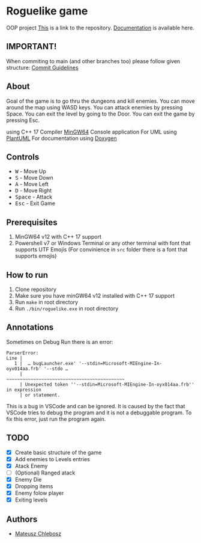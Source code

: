 # Roguelike game
OOP project
[This](https://github.com/mchlebosz/ConsoleRoguelike) is a link to the repository.
[Documentation](https://mchlebosz.github.io/ConsoleRoguelike/) is available here.

## IMPORTANT!
When commiting to main (and other branches too) please follow given structure:
[Commit Guidelines](https://github.com/angular/angular.js/blob/master/DEVELOPERS.md#-git-commit-guidelines)

## About
Goal of the game is to go thru the dungeons and kill enemies. You can move around the map using WASD keys. You can attack enemies by pressing Space. You can exit the level by going to the Door. You can exit the game by pressing Esc.

using C++ 17
Compiler [MinGW64](https://winlibs.com/#download-release)
Console application
For UML using [PlantUML](https://plantuml.com/)
For documentation using [Doxygen](https://www.doxygen.nl/index.html)

## Controls
- <kbd>W</kbd>  - Move Up
- <kbd>S</kbd>  - Move Down
- <kbd>A</kbd>  - Move Left
- <kbd>D</kbd>  - Move Right
- <kbd>Space</kbd>  - Attack
- <kbd>Esc</kbd>  - Exit Game


## Prerequisites
1. MinGW64 v12 with C++ 17 support
2. Powershell v7 or Windows Terminal or any other terminal with font that supports UTF Emojis (For convinience in `src` folder there is a font that supports emojis)

## How to run
1. Clone repository
2. Make sure you have minGW64 v12 installed with C++ 17 support
3. Run `make` in root directory
4. Run `./bin/roguelike.exe` in root directory


## Annotations
Sometimes on Debug Run there is an error:
```
ParserError:
Line |
   1 |  … bugLauncher.exe' '--stdin=Microsoft-MIEngine-In-oyx014aa.frb' '--stdo …
     |                     ~~~~~~~~~~~~~~~~~~~~~~~~~~~~~~~~~~~~~~~~~~~~
     | Unexpected token ''--stdin=Microsoft-MIEngine-In-oyx014aa.frb'' in expression
     | or statement.
```
This is a bug in VSCode and can be ignored. It is caused by the fact that VSCode tries to debug the program and it is not a debuggable program. To fix this error, just run the program again.



## TODO
- [x] Create basic structure of the game
- [x] Add enemies to Levels entries
- [x] Atack Enemy
- [ ] (Optional) Ranged atack
- [x] Enemy Die
- [x] Dropping items
- [x] Enemy folow player
- [x] Exiting levels
## Authors
* [Mateusz Chlebosz](https://github.com/mchlebosz)